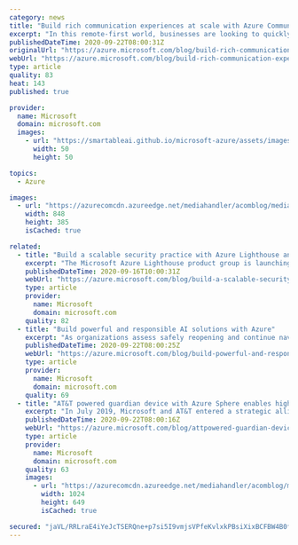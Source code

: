 ```yaml
---
category: news
title: "Build rich communication experiences at scale with Azure Communication Services"
excerpt: "In this remote-first world, businesses are looking to quickly adapt to customers’ needs and connect with them through engaging communication experiences. Building new communication solutions or integrating them into existing applications can be complex and time-consuming. Often requiring considerable"
publishedDateTime: 2020-09-22T08:00:31Z
originalUrl: "https://azure.microsoft.com/blog/build-rich-communication-experiences-at-scale-with-azure-communication-services/"
webUrl: "https://azure.microsoft.com/blog/build-rich-communication-experiences-at-scale-with-azure-communication-services/"
type: article
quality: 83
heat: 143
published: true

provider:
  name: Microsoft
  domain: microsoft.com
  images:
    - url: "https://smartableai.github.io/microsoft-azure/assets/images/organizations/microsoft.com-50x50.jpg"
      width: 50
      height: 50

topics:
  - Azure

images:
  - url: "https://azurecomcdn.azureedge.net/mediahandler/acomblog/media/Default/blog/5714ed9c-7365-4095-b8db-762920382282.png"
    width: 848
    height: 385
    isCached: true

related:
  - title: "Build a scalable security practice with Azure Lighthouse and Azure Sentinel"
    excerpt: "The Microsoft Azure Lighthouse product group is launching a blog series Azure Lighthouse covering areas where we are investing to make our service provider partners and enterprise customers successful with Azure."
    publishedDateTime: 2020-09-16T10:00:31Z
    webUrl: "https://azure.microsoft.com/blog/build-a-scalable-security-practice-with-azure-lighthouse-and-azure-sentinel/"
    type: article
    provider:
      name: Microsoft
      domain: microsoft.com
    quality: 82
  - title: "Build powerful and responsible AI solutions with Azure"
    excerpt: "As organizations assess safely reopening and continue navigating unexpected shifts in the world, getting insights to respond in an agile and conscientious manner is vital."
    publishedDateTime: 2020-09-22T08:00:25Z
    webUrl: "https://azure.microsoft.com/blog/build-powerful-and-responsible-ai-solutions-with-azure/"
    type: article
    provider:
      name: Microsoft
      domain: microsoft.com
    quality: 69
  - title: "AT&T powered guardian device with Azure Sphere enables highly secured, simple, and scalable connectivity from anywhere"
    excerpt: "In July 2019, Microsoft and AT&T entered a strategic alliance to lead innovation and deliver powerful new solutions in some of the most transformative technologies, including the Internet of Things (IoT). Today, we are sharing that as part of that partnership, AT&T is introducing a new IoT solution consisting"
    publishedDateTime: 2020-09-22T08:00:16Z
    webUrl: "https://azure.microsoft.com/blog/attpowered-guardian-device-with-azure-sphere-enables-highly-secured-simple-and-scalable-connectivity-from-anywhere/"
    type: article
    provider:
      name: Microsoft
      domain: microsoft.com
    quality: 63
    images:
      - url: "https://azurecomcdn.azureedge.net/mediahandler/acomblog/media/Default/blog/071cbd4b-fb81-44a6-9fd6-333ec60aee38.png"
        width: 1024
        height: 649
        isCached: true

secured: "jaVL/RRLraE4iYeJcTSERQne+p7si5I9vmjsVPfeKvlxkPBsiXixBCFBW4B0fU3XQMN+wClaTwIGPz6mey4GT3IUnB6BCEfXfo9Z8wlQeQ72cdhWdL1xodODD0muWcUub/Y1Hksu5ykd2F46uCyFetkrlYTIECvAAizLwbO5hH53teCAtFX0n0xFbvBhUp3Hg8HYx5lAFdhnOKB/AJznHH122uu3M/0b5Opa7zW7na7kh87jLlA9lf1EyCsl691iaC1ULQxuWLAf0sg0iDVBVQ7qs8S67obpAvAP3dBWWy8Fc7mPSmIniJIKR8Lomx3q0GaUcR5l7meJkIBa5nNY82jT68j2rpPCYmQGQ5/U8GQ=;Py9Rm6nAtB6xui8Lp86s3Q=="
---
```


